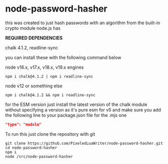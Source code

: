 # node-password-hasher

this was created to just hash passwords with an algorithm from the built-in crypto module node.js has

**REQUIRED DEPENDENCIES**

chalk 4.1.2,
readline-sync

you can install these with the following command below

node v16.x, v17.x, v18.x, v19.x engines
```shell
npm i chalk@4.1.2 | npm i readline-sync
```

node v12 or something else
```shell
npm i chalk@4.1.2 && npm i readline-sync
```
for the ESM version just install the latest version of the chalk module without specifying a version as it's pure esm for v5
and make sure you add the following line to your package.json file for the .mjs one

```json
"type": "module"
```

To run this just clone the repository with git
```shell
git clone https://github.com/PixeledLuaWriter/node-password-hasher.git
cd node-password-hasher
npm i
node /src/node-password-hasher
```
